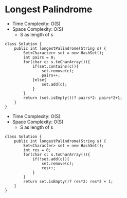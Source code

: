 # Longest Palindrome

- Time Complexity: O(S)
- Space Complexity: O(S)
  - S as length of s

```
class Solution {
    public int longestPalindrome(String s) {
        Set<Character> set = new HashSet();
        int pairs = 0;
        for(char c: s.toCharArray()){
            if(set.contains(c)){
                set.remove(c);
                pairs++;
            }else{
                set.add(c);
            }
        }
        return (set.isEmpty())? pairs*2: pairs*2+1;
    }
}
```

- Time Complexity: O(S)
- Space Complexity: O(S)
  - S as length of s

```
class Solution {
    public int longestPalindrome(String s) {
        Set<Character> set = new HashSet();
        int res = 0;
        for(char c: s.toCharArray()){
            if(!set.add(c)){
                set.remove(c);
                res++;
            }
        }
        return set.isEmpty()? res*2: res*2 + 1;
    }
}
```
